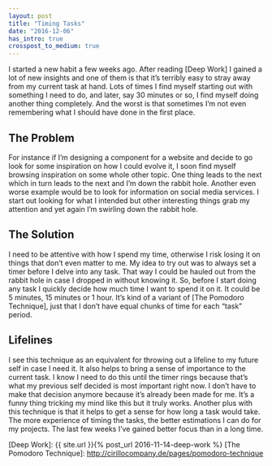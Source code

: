 ```yaml
---
layout: post
title: "Timing Tasks"
date: "2016-12-06"
has_intro: true
crosspost_to_medium: true
---
```


I started a new habit a few weeks ago. After reading [Deep Work] I gained a lot of new insights and one of them is that it’s terribly easy to stray away from my current task at hand. Lots of times I find myself starting out with something I need to do, and later, say 30 minutes or so, I find myself doing another thing completely. And the worst is that sometimes I’m not even remembering what I should have done in the first place.

## The Problem
For instance if I’m designing a component for a website and decide to go look for some inspiration on how I could evolve it, I soon find myself browsing inspiration on some whole other topic. One thing leads to the next which in turn leads to the next and I’m down the rabbit hole. Another even worse example would be to look for information on social media services. I start out looking for what I intended but other interesting things grab my attention and yet again I’m swirling down the rabbit hole.

## The Solution
I need to be attentive with how I spend my time, otherwise I risk losing it on things that don’t even matter to me. My idea to try out was to always set a timer before I delve into any task. That way I could be hauled out from the rabbit hole in case I dropped in without knowing it. So, before I start doing any task I quickly decide how much time I want to spend it on it. It could be 5 minutes, 15 minutes or 1 hour. It’s kind of a variant of [The Pomodoro Technique], just that I don’t have equal chunks of time for each “task” period.

## Lifelines
I see this technique as an equivalent for throwing out a lifeline to my future self in case I need it. It also helps to bring a sense of importance to the current task. I know I need to do this until the timer rings because that’s what my previous self decided is most important right now. I don’t have to make that decision anymore because it’s already been made for me. It’s a funny thing tricking my mind like this but it truly works. Another plus with this technique is that it helps to get a sense for how long a task would take. The more experience of timing the tasks, the better estimations I can do for my projects. The last few weeks I’ve gained better focus than in a long time.

[Deep Work]: {{ site.url }}{% post_url 2016-11-14-deep-work %}
[The Pomodoro Technique]: http://cirillocompany.de/pages/pomodoro-technique
